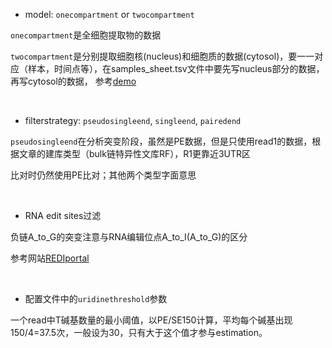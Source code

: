- model: `onecompartment` or `twocompartment`
  
`onecompartment`是全细胞提取物的数据

`twocompartment`是分别提取细胞核(nucleus)和细胞质的数据(cytosol)，要一一对应（样本，时间点等），在samples_sheet.tsv文件中要先写nucleus部分的数据，再写cytosol的数据，
  参考[demo](https://github.com/IMSBCompBio/Halfpipe/blob/main/docs/mocksamplesheet_singleend_twocompartment.tsv)

</br>

- filterstrategy: `pseudosingleend`, `singleend`, `pairedend`

`pseudosingleend`在分析突变阶段，虽然是PE数据，但是只使用read1的数据，根据文章的建库类型（bulk链特异性文库RF），R1更靠近3UTR区

比对时仍然使用PE比对；其他两个类型字面意思

</br>

- RNA edit sites过滤
  
负链A_to_G的突变注意与RNA编辑位点A_to_I(A_to_G)的区分

参考网站[REDIportal](http://srv00.recas.ba.infn.it/atlas/download.html)

</br>

- 配置文件中的`uridinethreshold`参数

一个read中T碱基数量的最小阈值，以PE/SE150计算，平均每个碱基出现150/4=37.5次，一般设为30，只有大于这个值才参与estimation。
